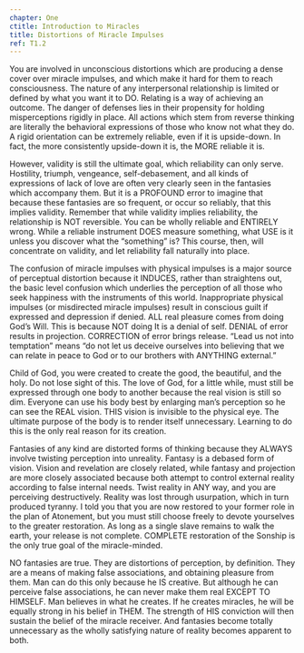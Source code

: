 ```yaml
---
chapter: One
ctitle: Introduction to Miracles
title: Distortions of Miracle Impulses
ref: T1.2
---
```


You are involved in unconscious distortions which are producing a dense
cover over miracle impulses, and which make it hard for them to reach
consciousness. The nature of any interpersonal relationship is limited
or defined by what you want it to DO. Relating is a way of achieving an
outcome. The danger of defenses lies in their propensity for holding
misperceptions rigidly in place. All actions which stem from reverse
thinking are literally the behavioral expressions of those who know not
what they do. A rigid orientation can be extremely reliable, even if it
is upside-down. In fact, the more consistently upside-down it is, the
MORE reliable it is.

However, validity is still the ultimate goal, which reliability can only
serve. Hostility, triumph, vengeance, self-debasement, and all kinds of
expressions of lack of love are often very clearly seen in the fantasies
which accompany them. But it is a PROFOUND error to imagine that because
these fantasies are so frequent, or occur so reliably, that this implies
validity. Remember that while validity implies reliability, the
relationship is NOT reversible. You can be wholly reliable and ENTIRELY
wrong. While a reliable instrument DOES measure something, what USE is
it unless you discover what the “something” is? This course, then, will
concentrate on validity, and let reliability fall naturally into place.

The confusion of miracle impulses with physical impulses is a major
source of perceptual distortion because it INDUCES, rather than
straightens out, the basic level confusion which underlies the
perception of all those who seek happiness with the instruments of this
world. Inappropriate physical impulses (or misdirected miracle impulses)
result in conscious guilt if expressed and depression if denied. ALL
real pleasure comes from doing God’s Will. This is
because NOT doing It is a denial of self. DENIAL of error results in
projection. CORRECTION of error brings release. “Lead us not into
temptation” means “do not let us deceive ourselves into believing that
we can relate in peace to God or to our brothers with ANYTHING
external.”

Child of God, you were created to create the good, the beautiful, and
the holy. Do not lose sight of this. The love of God, for a little while,
must still be expressed through one body to another because the real
vision is still so dim. Everyone can use his body best by enlarging
man’s perception so he can see the REAL vision. THIS vision is invisible
to the physical eye. The ultimate purpose of the body is to render
itself unnecessary. Learning to do this is the only real reason for its
creation.

Fantasies of any kind are distorted forms of thinking because they
ALWAYS involve twisting perception into unreality. Fantasy is a debased
form of vision. Vision and revelation are closely related, while fantasy
and projection are more closely associated because both attempt to
control external reality according to false internal needs. Twist
reality in ANY way, and you are perceiving destructively. Reality was
lost through usurpation, which in turn produced tyranny. I told you that
you are now restored to your former role in the plan of Atonement, but
you must still choose freely to devote yourselves to the greater
restoration. As long as a single slave remains to walk the earth, your
release is not complete. COMPLETE restoration of the Sonship is the only
true goal of the miracle-minded.

NO fantasies are true. They are distortions of perception, by
definition. They are a means of making false associations, and obtaining
pleasure from them. Man can do this only because he IS creative. But
although he can perceive false associations, he can never make them real
EXCEPT TO HIMSELF. Man believes in what he creates. If he creates
miracles, he will be equally strong in his belief in THEM. The strength
of HIS conviction will then sustain the belief of the miracle receiver.
And fantasies become totally unnecessary as the wholly satisfying nature
of reality becomes apparent to both.

